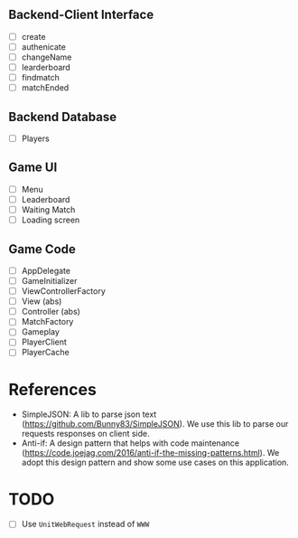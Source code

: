 ## Backend-Client Interface
* [ ] create
* [ ] authenicate
* [ ] changeName
* [ ] learderboard
* [ ] findmatch
* [ ] matchEnded

## Backend Database
* [ ] Players

## Game UI
* [ ] Menu
* [ ] Leaderboard
* [ ] Waiting Match
* [ ] Loading screen

## Game Code
* [ ] AppDelegate
* [ ] GameInitializer
* [ ] ViewControllerFactory
* [ ] View (abs)
* [ ] Controller (abs)
* [ ] MatchFactory
* [ ] Gameplay
* [ ] PlayerClient
* [ ] PlayerCache

# References
* SimpleJSON: A lib to parse json text (https://github.com/Bunny83/SimpleJSON).
We use this lib to parse our requests responses on client side.
* Anti-if: A design pattern that helps with code maintenance (https://code.joejag.com/2016/anti-if-the-missing-patterns.html).
We adopt this design pattern and show some use cases on this application.

# TODO
* [ ] Use `UnitWebRequest` instead of `WWW`
